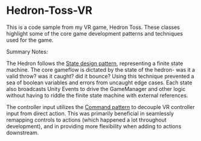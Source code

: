 # Hedron-Toss-VR
This is a code sample from my VR game, Hedron Toss. These classes highlight some of the core game development patterns and techniques used for the game.

Summary Notes:

The Hedron follows the [State design pattern](https://en.wikipedia.org/wiki/State_pattern), representing a finite state machine. The core gameflow is dictated by the state of the hedron- was it a valid throw? was it caught? did it bounce? Using this technique prevented a sea of boolean variables and errors from uncaught edge cases. Each state also broadcasts Unity Events to drive the GameManager and other logic without having to riddle the finite state machine with external references.

The controller input utilizes the [Command pattern](https://en.wikipedia.org/wiki/Command_pattern) to decouple VR controller input from direct action. This was primarily beneficial in seamlessly remapping controls to actions (which happened a lot throughout development), and in providing more flexibility when adding to actions downstream.
